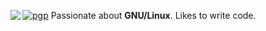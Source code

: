 <img align="left" src="https://orhun.dev/img/crow.png"> [![pgp](https://img.shields.io/badge/pgp-0xF1572921791E9010-313131?style=flat-square&labelColor=313131&color=313131)](https://github.com/orhun.gpg) Passionate about **GNU/Linux**. Likes to write code.
